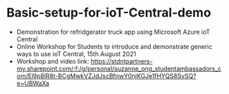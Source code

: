 # Basic-setup-for-ioT-Central-demo

- Demonstration for refridgerator truck app using Microsoft Azure ioT Central
- Online Workshop for Students to introduce and demonstrate generic ways to use ioT Central, 15th August 2021
- Workshop and video link: https://stdntpartners-my.sharepoint.com/:f:/g/personal/suzanne_ong_studentambassadors_com/El9p8lR8t-BCgMwkVZJdJscBfnwY0njKGJe1fHYQS8SvSQ?e=UBWaXa

